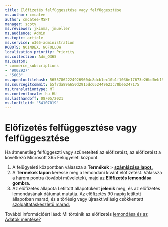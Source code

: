 ```yaml
---
title: Előfizetés felfüggesztése vagy felfüggesztése
ms.author: cmcatee
author: cmcatee-MSFT
manager: scotv
ms.reviewer: jkinma, jmueller
ms.audience: Admin
ms.topic: article
ms.service: o365-administration
ROBOTS: NOINDEX, NOFOLLOW
localization_priority: Priority
ms.collection: Adm_O365
ms.custom:
- commerce_subscriptions
- "9002927"
- "5603"
ms.openlocfilehash: 565578622249269604c8dcb1ec10b1f1036e17673e26bd0eb15a38d323aa28bd
ms.sourcegitcommit: b5f7da89a650d2915dc652449623c78be6247175
ms.translationtype: MT
ms.contentlocale: hu-HU
ms.lasthandoff: 08/05/2021
ms.locfileid: "54107019"
---
```

# <a name="suspend-or-pause-a-subscription"></a>Előfizetés felfüggesztése vagy felfüggesztése

Ha átmenetileg felfüggeszti vagy szünetelteti az előfizetést, az előfizetést a következő Microsoft 365 Felügyeleti központ.

1. A felügyeleti központban válassza a **Termékek**  >  **[számlázása lapot.](https://go.microsoft.com/fwlink/p/?linkid=842054)**
2. A **Termékek lapon** keresse meg a lemondani kívánt előfizetést. Válassza a három pontra (további műveletek), majd az **Előfizetés lemondása gombra.**
3. Az előfizetés állapota Letiltott állapotúként **jelenik** meg, és az előfizetés lemondásának dátumát mutatja. Az előfizetés 90 napig letiltott állapotban marad, és a törlésig vagy újraaktiválásig csökkentett [szolgáltatáskészletű marad.](/microsoft-365/commerce/subscriptions/reactivate-your-subscription)

További információért lásd: Mi történik az előfizetés [lemondása és az](/microsoft-365/commerce/subscriptions/cancel-your-subscription#what-happens-when-you-cancel-a-subscription) [Adatok mentése?](/microsoft-365/commerce/subscriptions/cancel-your-subscription#save-your-data)
